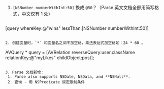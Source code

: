1. `[NSNumber numberWithInt:50]` 换成 `@50`？（Parse 英文文档全部用简写格式，中文仅有 1 处）
  
   ```
  [query whereKey:@"wins" lessThan:[NSNumber numberWithInt:50]]
  ```

2. 创建变量时，`*` 和变量名之间不加空格，乘法表达式加空格如：24 * 60 。
  ```
  AVQuery * query = [AVRelation reverseQuery:user.className relationKey:@"myLikes" childObject:post];
  ```
  
3. Parse 文档新增：
   1. Parse also supports NSDate, NSData, and **NSNull**.
   2. 查询 - 用 NSPredicate 规定限制条件
